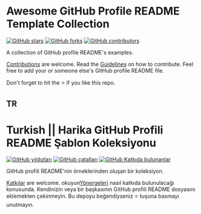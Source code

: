 # Awesome GitHub Profile README Template Collection

[![GitHub stars](https://img.shields.io/github/stars/themlphdstudent/awesome-github-profile-readme-templates.svg)](https://github.com/durgeshsamariya/awesome-github-profile-readme-templates/stargazers)
[![GitHub forks](https://img.shields.io/github/forks/themlphdstudent/awesome-github-profile-readme-templates.svg?color=blue)](https://github.com/durgeshsamariya/awesome-github-profile-readme-templates/network)
[![GitHub contributors](https://img.shields.io/github/contributors/themlphdstudent/awesome-github-profile-readme-templates.svg?color=blue)](https://github.com/durgeshsamariya/awesome-github-profile-readme-templates/network)

A collection of GitHub profile README's examples.

[Contributions](https://github.com/durgeshsamariya/awesome-github-profile-readme-templates/blob/master/CONTRIBUTING.md) are welcome. Read the [Guidelines](https://github.com/durgeshsamariya/awesome-github-profile-readme-templates/blob/master/CONTRIBUTING.md) on how to contribute.
Feel free to add your or someone else's GitHub profile README file.

Don't forget to hit the :star: if you like this repo.

## TR
# Turkish ||  Harika GitHub Profili README Şablon Koleksiyonu

[![GitHub yıldızları](https://img.shields.io/github/stars/themlphdstudent/awesome-github-profile-readme-templates.svg)](https://github.com/durgeshsamariya/awesome-github-profile-readme-templates/stargazers)
[![GitHub çatalları](https://img.shields.io/github/forks/themlphdstudent/awesome-github-profile-readme-templates.svg?color=blue)](https://github.com/durgeshsamariya/awesome-github-profile-readme-templates/network)
[![GitHub Katkıda bulunanlar](https://img.shields.io/github/contributors/themlphdstudent/awesome-github-profile-readme-templates.svg?color=blue)](https://github.com/durgeshsamariya/awesome-github-profile-readme-templates/network)

GitHub profili README'nin örneklerinden oluşan bir koleksiyon.

[Katkılar](https://github.com/durgeshsamariya/awesome-github-profile-readme-templates/blob/master/CONTRIBUTING.md) are welcome.  okuyun[Yönergeleri](https://github.com/durgeshsamariya/awesome-github-profile-readme-templates/blob/master/CONTRIBUTING.md) nasıl katkıda bulunulacağı konusunda.
Kendinizin veya bir başkasının GitHub profili README dosyasını eklemekten çekinmeyin. Bu depoyu beğendiyseniz :star: tuşuna basmayı unutmayın.
